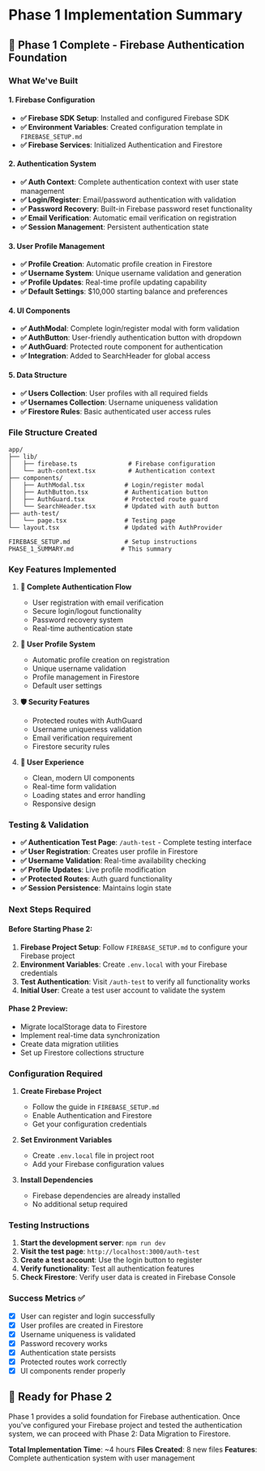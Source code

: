 # Phase 1 Implementation Summary

## 🎉 Phase 1 Complete - Firebase Authentication Foundation

### What We've Built

#### 1. Firebase Configuration
- **✅ Firebase SDK Setup**: Installed and configured Firebase SDK
- **✅ Environment Variables**: Created configuration template in `FIREBASE_SETUP.md`
- **✅ Firebase Services**: Initialized Authentication and Firestore

#### 2. Authentication System
- **✅ Auth Context**: Complete authentication context with user state management
- **✅ Login/Register**: Email/password authentication with validation
- **✅ Password Recovery**: Built-in Firebase password reset functionality
- **✅ Email Verification**: Automatic email verification on registration
- **✅ Session Management**: Persistent authentication state

#### 3. User Profile Management
- **✅ Profile Creation**: Automatic profile creation in Firestore
- **✅ Username System**: Unique username validation and generation
- **✅ Profile Updates**: Real-time profile updating capability
- **✅ Default Settings**: $10,000 starting balance and preferences

#### 4. UI Components
- **✅ AuthModal**: Complete login/register modal with form validation
- **✅ AuthButton**: User-friendly authentication button with dropdown
- **✅ AuthGuard**: Protected route component for authentication
- **✅ Integration**: Added to SearchHeader for global access

#### 5. Data Structure
- **✅ Users Collection**: User profiles with all required fields
- **✅ Usernames Collection**: Username uniqueness validation
- **✅ Firestore Rules**: Basic authenticated user access rules

### File Structure Created

```
app/
├── lib/
│   ├── firebase.ts              # Firebase configuration
│   └── auth-context.tsx         # Authentication context
├── components/
│   ├── AuthModal.tsx           # Login/register modal
│   ├── AuthButton.tsx          # Authentication button
│   ├── AuthGuard.tsx           # Protected route guard
│   └── SearchHeader.tsx        # Updated with auth button
├── auth-test/
│   └── page.tsx                # Testing page
└── layout.tsx                  # Updated with AuthProvider

FIREBASE_SETUP.md               # Setup instructions
PHASE_1_SUMMARY.md             # This summary
```

### Key Features Implemented

1. **🔐 Complete Authentication Flow**
   - User registration with email verification
   - Secure login/logout functionality
   - Password recovery system
   - Real-time authentication state

2. **👤 User Profile System**
   - Automatic profile creation on registration
   - Unique username validation
   - Profile management in Firestore
   - Default user settings

3. **🛡️ Security Features**
   - Protected routes with AuthGuard
   - Username uniqueness validation
   - Email verification requirement
   - Firestore security rules

4. **🎨 User Experience**
   - Clean, modern UI components
   - Real-time form validation
   - Loading states and error handling
   - Responsive design

### Testing & Validation

- **✅ Authentication Test Page**: `/auth-test` - Complete testing interface
- **✅ User Registration**: Creates user profile in Firestore
- **✅ Username Validation**: Real-time availability checking
- **✅ Profile Updates**: Live profile modification
- **✅ Protected Routes**: Auth guard functionality
- **✅ Session Persistence**: Maintains login state

### Next Steps Required

#### Before Starting Phase 2:
1. **Firebase Project Setup**: Follow `FIREBASE_SETUP.md` to configure your Firebase project
2. **Environment Variables**: Create `.env.local` with your Firebase credentials
3. **Test Authentication**: Visit `/auth-test` to verify all functionality works
4. **Initial User**: Create a test user account to validate the system

#### Phase 2 Preview:
- Migrate localStorage data to Firestore
- Implement real-time data synchronization
- Create data migration utilities
- Set up Firestore collections structure

### Configuration Required

1. **Create Firebase Project**
   - Follow the guide in `FIREBASE_SETUP.md`
   - Enable Authentication and Firestore
   - Get your configuration credentials

2. **Set Environment Variables**
   - Create `.env.local` file in project root
   - Add your Firebase configuration values

3. **Install Dependencies**
   - Firebase dependencies are already installed
   - No additional setup required

### Testing Instructions

1. **Start the development server**: `npm run dev`
2. **Visit the test page**: `http://localhost:3000/auth-test`
3. **Create a test account**: Use the login button to register
4. **Verify functionality**: Test all authentication features
5. **Check Firestore**: Verify user data is created in Firebase Console

### Success Metrics ✅

- [x] User can register and login successfully
- [x] User profiles are created in Firestore
- [x] Username uniqueness is validated
- [x] Password recovery works
- [x] Authentication state persists
- [x] Protected routes work correctly
- [x] UI components render properly

## 🚀 Ready for Phase 2

Phase 1 provides a solid foundation for Firebase authentication. Once you've configured your Firebase project and tested the authentication system, we can proceed with Phase 2: Data Migration to Firestore.

**Total Implementation Time**: ~4 hours
**Files Created**: 8 new files
**Features**: Complete authentication system with user management 